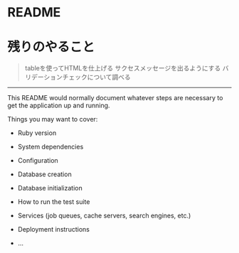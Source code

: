 # README

# 残りのやること
>tableを使ってHTMLを仕上げる
>サクセスメッセージを出るようにする
>バリデーションチェックについて調べる

---
This README would normally document whatever steps are necessary to get the
application up and running.

Things you may want to cover:

* Ruby version

* System dependencies

* Configuration

* Database creation

* Database initialization

* How to run the test suite

* Services (job queues, cache servers, search engines, etc.)

* Deployment instructions

* ...

